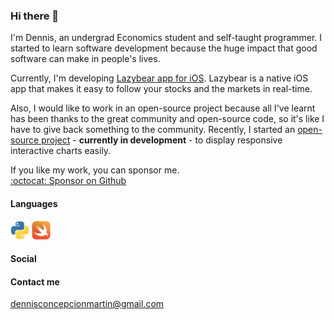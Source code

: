 ### Hi there 👋
I'm Dennis, an undergrad Economics student and self-taught programmer. I started to learn software development because the huge impact that good software can make in people's lives.

Currently, I'm developing [Lazybear app for iOS](https://github.com/DennisTechnologies/Lazybear-App). Lazybear is a native iOS app that makes it easy to follow your stocks and the markets in real-time.

Also, I would like to work in an open-source project because all I've learnt has been thanks to the great community and open-source code, so it's like I have to give back something to the community. Recently, I started an [open-source project](https://github.com/denniscm190/SwiftUI-InteractiveCharts) - **currently in development** - to display responsive interactive charts easily.

If you like my work, you can sponsor me.  
[:octocat: Sponsor on Github](https://github.com/sponsors/denniscm190)

#### Languages
<img src="resources/python.png" width="30" /> <img src="resources/swift.png" width="30" />

#### Social 

#### Contact me
dennisconcepcionmartin@gmail.com
